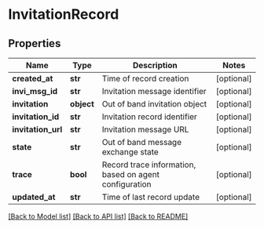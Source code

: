 # InvitationRecord

## Properties
Name | Type | Description | Notes
------------ | ------------- | ------------- | -------------
**created_at** | **str** | Time of record creation | [optional] 
**invi_msg_id** | **str** | Invitation message identifier | [optional] 
**invitation** | **object** | Out of band invitation object | [optional] 
**invitation_id** | **str** | Invitation record identifier | [optional] 
**invitation_url** | **str** | Invitation message URL | [optional] 
**state** | **str** | Out of band message exchange state | [optional] 
**trace** | **bool** | Record trace information, based on agent configuration | [optional] 
**updated_at** | **str** | Time of last record update | [optional] 

[[Back to Model list]](../README.md#documentation-for-models) [[Back to API list]](../README.md#documentation-for-api-endpoints) [[Back to README]](../README.md)


